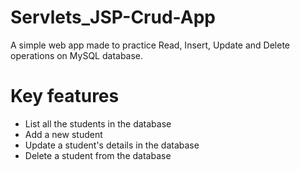 # Servlets_JSP-Crud-App
A simple web app made to practice Read, Insert, Update and Delete operations on MySQL database.

# Key features
* List all the students in the database
* Add a new student
* Update a student's details in the database
* Delete a student from the database

